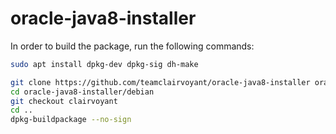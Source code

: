 # oracle-java8-installer

In order to build the package, run the following commands:

```bash
sudo apt install dpkg-dev dpkg-sig dh-make

git clone https://github.com/teamclairvoyant/oracle-java8-installer oracle-java8-installer/debian
cd oracle-java8-installer/debian
git checkout clairvoyant
cd ..
dpkg-buildpackage --no-sign
```

